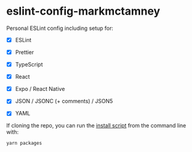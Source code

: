 # eslint-config-markmctamney

Personal ESLint config including setup for:

- [x]   ESLint
- [x]   Prettier
- [x]   TypeScript
- [x]   React
- [x]   Expo / React Native
- [x]   JSON / JSONC (+ comments) / JSON5
- [x]   YAML


If cloning the repo, you can run the [install script](/install-packages.sh) from the command line with: 

`yarn packages`

